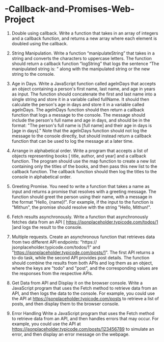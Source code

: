 # -Callback-and-Promises-Web-Project
1. Double using callback.
Write a function that takes in an array of integers and a callback function, and returns a new array where each
element is doubled using the callback.

2. String Manipulation.
Write a function “manipulateString” that takes in a string and converts the characters to uppercase letters. The
function should return a callback function “logString” that logs the sentence “The manipulated string is: “ along
with the manipulated string or the new string to the console.

3. Age in Days.
Write a JavaScript function called ageInDays that accepts an object containing a person's first name, last
name, and age in years as input. The function should concatenate the first and last name into a single string
and store it in a variable called fullName. It should then calculate the person's age in days and store it in a
variable called ageInDays.
The ageInDays function should then return a callback function that logs a message to the console. The
message should include the person's full name and age in days, and should be in the format: "The person's full
name is [full name] and their age in days is [age in days]."
Note that the ageInDays function should not log the message to the console directly, but should instead return
a callback function that can be used to log the message at a later time.

4. Arrange in alphabetical order.
Write a program that accepts a list of objects representing books [ title, author, and year] and a callback
function. The program should use the map function to create a new list containing only the titles of the books,
and then pass this new list to the callback function. The callback function should then log the titles to the
console in alphabetical order.

5. Greeting Promise.
You need to write a function that takes a name as input and returns a promise that resolves with a greeting
message. The function should greet the person using their name, with a message in the format "Hello, {name}!".
For example, if the input to the function is "Mithun", the promise should resolve with the string "Hello, Mithun!".

6. Fetch results asynchronously.
Write a function that asynchronously fetches data from an API
[ https://jsonplaceholder.typicode.com/todos/1 ]and logs the result to the console.

7. Multiple requests.
Create an asynchronous function that retrieves data from two different API endpoints: "https://
jsonplaceholder.typicode.com/todos/1" and "https://jsonplaceholder.typicode.com/posts/1". The first API returns
a to-do task, while the second API provides post details. The function should combine the results from both APIs
and log them as an object, where the keys are "todo" and "post", and the corresponding values are the
responses from the respective APIs.

8. Get Data from API and Display it on the browser console.
Write a JavaScript program that uses the Fetch method to retrieve data from an API, and then logs the data to
the console. For example, you could use the API at https://jsonplaceholder.typicode.com/posts to retrieve a list
of posts, and then display them to the browser console.

9. Error Handling
Write a JavaScript program that uses the Fetch method to retrieve data from an API, and then handles errors
that may occur. For example, you could use the API at https://jsonplaceholder.typicode.com/posts/123456789
to simulate an error, and then display an error message on the webpage.
